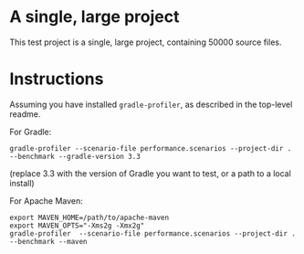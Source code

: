 # A single, large project

This test project is a single, large project, containing 50000 source files.

# Instructions

Assuming you have installed `gradle-profiler`, as described in the top-level readme.

For Gradle:

```
gradle-profiler --scenario-file performance.scenarios --project-dir . --benchmark --gradle-version 3.3
```

(replace 3.3 with the version of Gradle you want to test, or a path to a local install)

For Apache Maven:

```
export MAVEN_HOME=/path/to/apache-maven
export MAVEN_OPTS="-Xms2g -Xmx2g"
gradle-profiler  --scenario-file performance.scenarios --project-dir . --benchmark --maven
```
